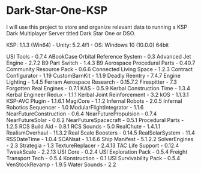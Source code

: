 # Dark-Star-One-KSP
I will use this project to store and organize relevant data to running a KSP Dark Multiplayer Server titled Dark Star One or DSO.


KSP: 1.1.3 (Win64) - Unity: 5.2.4f1 - OS: Windows 10  (10.0.0) 64bit




USI Tools - 0.7.4
ABookCase Orbital Reference System - 0.3
Advanced Jet Engine - 2.7.2
B9 Part Switch - 1.4.3
B9 Aerospace Procedural Parts - 0.40.7
Community Resource Pack - 0.6.6
Connected Living Space - 1.2.3
Contract Configurator - 1.19
CustomBarnKit - 1.1.9
Deadly Reentry - 7.4.7
Engine Lighting - 1.4.5
Ferram Aerospace Research - 0.15.7.2
Firespitter - 7.3
Forgotten Real Engines - 0.7.1
KAS - 0.5.9
Kerbal Construction Time - 1.3.4
Kerbal Engineer Redux - 1.1.1
Kerbal Joint Reinforcement - 3.2
kOS - 1.1.3.1
KSP-AVC Plugin - 1.1.6.1
MagiCore - 1.1.2
Infernal Robots - 2.0.5
Infernal Robotics Sequencer - 1.0
ModularFlightIntegrator - 1.1.6
NearFutureConstruction - 0.6.4
NearFuturePropulsion - 0.7.4
NearFutureSolar - 0.6.2
NearFutureSpacecraft - 0.5.1
Procedural Parts - 1.2.5
RCS Build Aid - 0.8.1
RCS Sounds - 5.0
RealChute - 1.4.1.1
RealismOverhaul - 11.3.2
Real Scale Boosters - 0.14.5
RealSolarSystem - 11.4
RSSDateTime - 1.0.4
SCANsat - 1.1.6.6
Ship Manifest - 5.1.2.2
SolverEngines - 2.3
Strategia - 1.3
TextureReplacer - 2.4.13
TAC Life Support - 0.12.4
TweakScale - 2.2.13
USI Core - 0.2.4
USI Exploration Pack - 0.5.4
Freight Transport Tech - 0.5.4
Konstruction - 0.1
USI Survivability Pack - 0.5.4
VenStockRevamp - 1.9.5
Water Sounds - 2.2
